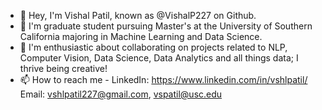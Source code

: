 - 👋 Hey, I'm Vishal Patil, known as @VishalP227 on Github.
- 🌱 I'm graduate student pursuing Master's at the University of Southern California majoring in Machine Learning and Data Science.
- 💞️ I'm enthusiastic about collaborating on projects related to NLP, Computer Vision, Data Science, Data Analytics and all things data; I thrive being creative!
- 📫 How to reach me - LinkedIn: https://www.linkedin.com/in/vshlpatil/  Email: vshlpatil227@gmail.com, vspatil@usc.edu

<!---
VishalP227/VishalP227 is a ✨ special ✨ repository because its `README.md` (this file) appears on your GitHub profile.
You can click the Preview link to take a look at your changes.
--->
